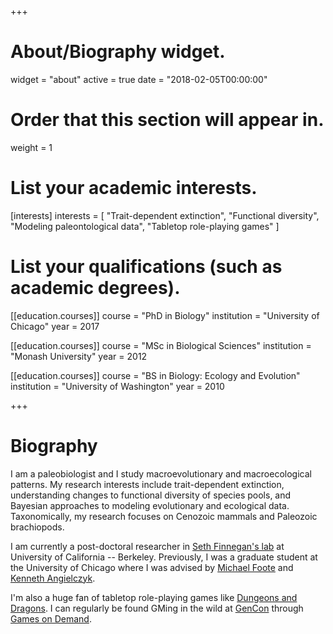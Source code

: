+++
# About/Biography widget.
widget = "about"
active = true
date = "2018-02-05T00:00:00"

# Order that this section will appear in.
weight = 1

# List your academic interests.
[interests]
  interests = [
    "Trait-dependent extinction",
    "Functional diversity",
    "Modeling paleontological data",
    "Tabletop role-playing games"
  ]

# List your qualifications (such as academic degrees).
[[education.courses]]
  course = "PhD in Biology"
  institution = "University of Chicago"
  year = 2017

[[education.courses]]
  course = "MSc in Biological Sciences"
  institution = "Monash University"
  year = 2012

[[education.courses]]
  course = "BS in Biology: Ecology and Evolution"
  institution = "University of Washington"
  year = 2010
 
+++

# Biography

I am a paleobiologist and I study macroevolutionary and macroecological patterns. My research interests include trait-dependent extinction, understanding changes to functional diversity of species pools, and Bayesian approaches to modeling evolutionary and ecological data. Taxonomically, my research focuses on Cenozoic mammals and Paleozoic brachiopods. 

I am currently a post-doctoral researcher in [Seth Finnegan's lab](https://finneganlab.org/) at University of California -- Berkeley. Previously, I was a graduate student at the University of Chicago where I was advised by [Michael Foote](http://geosci.uchicago.edu/people/michael-foote/) and [Kenneth Angielczyk](https://www.fieldmuseum.org/about/staff/profile/611). 


I'm also a huge fan of tabletop role-playing games like [Dungeons and Dragons](http://dnd.wizards.com/). I can regularly be found GMing in the wild at [GenCon](http://www.gencon.com/) through [Games on Demand](http://www.indiegamesondemand.org/).
